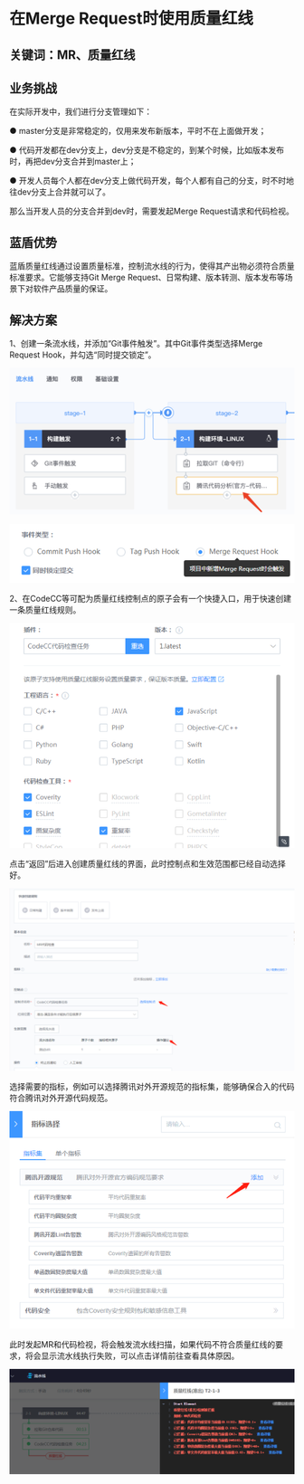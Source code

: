 # 在Merge Request时使用质量红线


## 关键词：MR、质量红线

## 业务挑战

在实际开发中，我们进行分支管理如下：

● master分支是非常稳定的，仅用来发布新版本，平时不在上面做开发；

● 代码开发都在dev分支上，dev分支是不稳定的，到某个时候，比如版本发布时，再把dev分支合并到master上；

● 开发人员每个人都在dev分支上做代码开发，每个人都有自己的分支，时不时地往dev分支上合并就可以了。

那么当开发人员的分支合并到dev时，需要发起Merge Request请求和代码检视。

## 蓝盾优势

蓝盾质量红线通过设置质量标准，控制流水线的行为，使得其产出物必须符合质量标准要求。它能够支持Git Merge Request、日常构建、版本转测、版本发布等场景下对软件产品质量的保证。


## 解决方案

1、创建一条流水线，并添加“Git事件触发”。其中Git事件类型选择Merge Request Hook，并勾选“同时提交锁定”。

![&#x56FE;1](../../../assets/scene-mr-quality-redline-a.png)

![&#x56FE;1](../../../assets/scene-mr-quality-redline-b.png)

2、在CodeCC等可配为质量红线控制点的原子会有一个快捷入口，用于快速创建一条质量红线规则。

![&#x56FE;1](../../../assets/scene-mr-quality-redline-c.png)

点击“返回”后进入创建质量红线的界面，此时控制点和生效范围都已经自动选择好。

![&#x56FE;1](../../../assets/scene-mr-quality-redline-d.png)

选择需要的指标，例如可以选择腾讯对外开源规范的指标集，能够确保合入的代码符合腾讯对外开源代码规范。

![&#x56FE;1](../../../assets/scene-mr-quality-redline-e.png)

此时发起MR和代码检视，将会触发流水线扫描，如果代码不符合质量红线的要求，将会显示流水线执行失败，可以点击详情前往查看具体原因。

![&#x56FE;1](../../../assets/scene-mr-quality-redline-f.png)